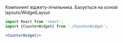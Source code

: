 Компонент віджету-лічильника. Бахується на основі layouts/WidgetLayout

```jsx
import React from 'react';
import {CounterWidget} from './CounterWidget';

<CounterWidget/>
```
